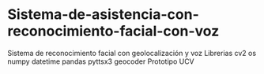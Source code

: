 # Sistema-de-asistencia-con-reconocimiento-facial-con-voz
Sistema de reconocimiento facial con geolocalización y voz
Librerias
cv2
os
numpy
datetime
pandas
pyttsx3
geocoder
Prototipo UCV
